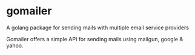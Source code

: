 # gomailer
A golang package for sending mails with multiple email service providers

Gomailer offers a simple API for sending mails using mailgun, google & yahoo.
